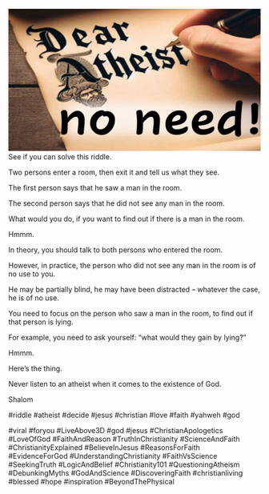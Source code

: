 ![Video cover image](../cover.jpg "cover photo")
See if you can solve this riddle.

Two persons enter a room, then exit it and tell us what they see.

The first person says that he saw a man in the room.

The second person says that he did not see any man in the room.

What would you do, if you want to find out if there is a man in the room. 

Hmmm.

In theory, you should talk to both persons who entered the room.

However, in practice, the person who did not see any man in the room is of no use to you.

He may be partially blind, he may have been distracted – whatever the case, he is of no use.

You need to focus on the person who saw a man in the room, to find out if that person is lying.

For example, you need to ask yourself: “what would they gain by lying?”

Hmmm.

Here’s the thing.

Never listen to an atheist when it comes to the existence of God.

Shalom


#riddle #atheist #decide #jesus #christian #love #faith #yahweh #god 

#viral #foryou #LiveAbove3D #god #jesus #ChristianApologetics #LoveOfGod #FaithAndReason #TruthInChristianity #ScienceAndFaith #ChristianityExplained #BelieveInJesus #ReasonsForFaith #EvidenceForGod #UnderstandingChristianity #FaithVsScience #SeekingTruth #LogicAndBelief #Christianity101 #QuestioningAtheism #DebunkingMyths #GodAndScience #DiscoveringFaith #christianliving #blessed #hope #inspiration #BeyondThePhysical